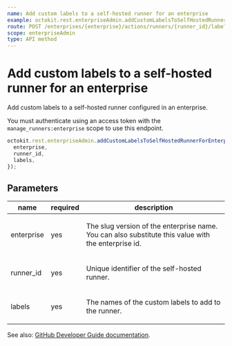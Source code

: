 ```yaml
---
name: Add custom labels to a self-hosted runner for an enterprise
example: octokit.rest.enterpriseAdmin.addCustomLabelsToSelfHostedRunnerForEnterprise({ enterprise, runner_id, labels })
route: POST /enterprises/{enterprise}/actions/runners/{runner_id}/labels
scope: enterpriseAdmin
type: API method
---
```


# Add custom labels to a self-hosted runner for an enterprise

Add custom labels to a self-hosted runner configured in an enterprise.

You must authenticate using an access token with the `manage_runners:enterprise` scope to use this endpoint.

```js
octokit.rest.enterpriseAdmin.addCustomLabelsToSelfHostedRunnerForEnterprise({
  enterprise,
  runner_id,
  labels,
});
```

## Parameters

<table>
  <thead>
    <tr>
      <th>name</th>
      <th>required</th>
      <th>description</th>
    </tr>
  </thead>
  <tbody>
    <tr><td>enterprise</td><td>yes</td><td>

The slug version of the enterprise name. You can also substitute this value with the enterprise id.

</td></tr>
<tr><td>runner_id</td><td>yes</td><td>

Unique identifier of the self-hosted runner.

</td></tr>
<tr><td>labels</td><td>yes</td><td>

The names of the custom labels to add to the runner.

</td></tr>
  </tbody>
</table>

See also: [GitHub Developer Guide documentation](https://docs.github.com/rest/reference/actions#add-custom-labels-to-a-self-hosted-runner-for-an-enterprise).
